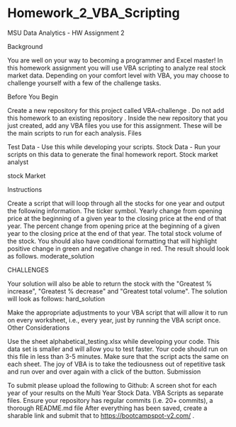 # Homework_2_VBA_Scripting
MSU Data Analytics - HW Assignment 2

Background

You are well on your way to becoming a programmer and Excel master! In this homework assignment you will use VBA scripting to analyze real stock market data. Depending on your comfort level with VBA, you may choose to challenge yourself with a few of the challenge tasks.

Before You Begin

Create a new repository for this project called VBA-challenge . Do not add this homework to an existing repository .
Inside the new repository that you just created, add any VBA files you use for this assignment. These will be the main scripts to run for each analysis.
Files

Test Data - Use this while developing your scripts.
Stock Data - Run your scripts on this data to generate the final homework report.
Stock market analyst

stock Market

Instructions

Create a script that will loop through all the stocks for one year and output the following information.
The ticker symbol.
Yearly change from opening price at the beginning of a given year to the closing price at the end of that year.
The percent change from opening price at the beginning of a given year to the closing price at the end of that year.
The total stock volume of the stock.
You should also have conditional formatting that will highlight positive change in green and negative change in red.
The result should look as follows.
moderate_solution

CHALLENGES

Your solution will also be able to return the stock with the "Greatest % increase", "Greatest % decrease" and "Greatest total volume". The solution will look as follows:
hard_solution

Make the appropriate adjustments to your VBA script that will allow it to run on every worksheet, i.e., every year, just by running the VBA script once.
Other Considerations

Use the sheet alphabetical_testing.xlsx while developing your code. This data set is smaller and will allow you to test faster. Your code should run on this file in less than 3-5 minutes.
Make sure that the script acts the same on each sheet. The joy of VBA is to take the tediousness out of repetitive task and run over and over again with a click of the button.
Submission

To submit please upload the following to Github:
A screen shot for each year of your results on the Multi Year Stock Data.
VBA Scripts as separate files.
Ensure your repository has regular commits (i.e. 20+ commits), a thorough README.md file
After everything has been saved, create a sharable link and submit that to https://bootcampspot-v2.com/ .
